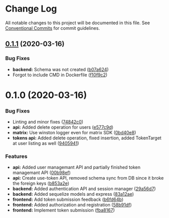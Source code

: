 # Change Log

All notable changes to this project will be documented in this file.
See [Conventional Commits](https://conventionalcommits.org) for commit guidelines.

## [0.1.1](https://github.com/gergof/matrix-token-registration/compare/v0.1.0...v0.1.1) (2020-03-16)


### Bug Fixes

* **backend:** Schema was not created ([b07a624](https://github.com/gergof/matrix-token-registration/commit/b07a6244d414ba7abdd84f60deed26f12dab1b29))
* Forgot to include CMD in Dockerfile ([f10f9c2](https://github.com/gergof/matrix-token-registration/commit/f10f9c20088596fb70c429957bdfc23b6953b9dd))





# 0.1.0 (2020-03-16)


### Bug Fixes

* Linting and minor fixes ([74842c0](https://github.com/gergof/matrix-token-registration/commit/74842c0c01703475b847e56292722ca9fa10a67b))
* **api:** Added delete operation for users ([e577c9d](https://github.com/gergof/matrix-token-registration/commit/e577c9d3ca42f5dc143987e3d34d79074a827494))
* **matrix:** Use winston logger even for matrix SDK ([0bd40e8](https://github.com/gergof/matrix-token-registration/commit/0bd40e85301e267b867630b3fc23058db50a496c))
* **tokens api:** Added delete operation, fixed insertion, added TokenTarget at user listing as well ([9405941](https://github.com/gergof/matrix-token-registration/commit/9405941be61391d0062dde6a5c5f110d03b56b5f))


### Features

* **api:** Added user managemant API and partially finished token managemant API ([00b98ef](https://github.com/gergof/matrix-token-registration/commit/00b98ef96b27a85789efd9b9fceb1c43833a7caa))
* **api:** Create use-token API, removed schema sync from DB since it broke the foreign keys ([b853a2e](https://github.com/gergof/matrix-token-registration/commit/b853a2e60359787d354d15267b4847a986bb5ab7))
* **backend:** Added authentication API and session manager ([29a56d7](https://github.com/gergof/matrix-token-registration/commit/29a56d79b7a300493ca29ad85176263b269e74f5))
* **backend:** Added sequelize models and express ([83a12ae](https://github.com/gergof/matrix-token-registration/commit/83a12ae58d44efb04ff513f1364f4938346ee8ec))
* **frontend:** Add token submission feedback ([b6fd64b](https://github.com/gergof/matrix-token-registration/commit/b6fd64b2ad9fc1de77f533e26ec3dd2394b3595a))
* **frontend:** Added authorization and registration ([58b91df](https://github.com/gergof/matrix-token-registration/commit/58b91dff03deb69ed8946372017567f362f8e586))
* **frontend:** Implement token submission ([fba8167](https://github.com/gergof/matrix-token-registration/commit/fba8167ea712db6f6cfd02135b7c5585fccab4d6))
